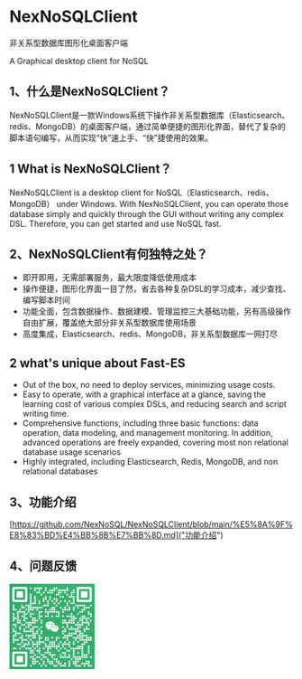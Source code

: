 # NexNoSQLClient
非关系型数据库图形化桌面客户端

A Graphical desktop client for NoSQL

## 1、什么是NexNoSQLClient？
NexNoSQLClient是一款Windows系统下操作非关系型数据库（Elasticsearch、redis、MongoDB）的桌面客户端，通过简单便捷的图形化界面，替代了复杂的脚本语句编写，从而实现“快”速上手、“快”捷使用的效果。
## 1 What is NexNoSQLClient？
NexNoSQLClient is a desktop client for NoSQL（Elasticsearch、redis、MongoDB） under Windows. With NexNoSQLClient, you can operate those database simply and quickly through the GUI without writing any complex DSL. Therefore, you can get started and use NoSQL fast.
## 2、NexNoSQLClient有何独特之处？
- 即开即用，无需部署服务，最大限度降低使用成本
- 操作便捷，图形化界面一目了然，省去各种复杂DSL的学习成本，减少查找、编写脚本时间
- 功能全面，包含数据操作、数据建模、管理监控三大基础功能，另有高级操作自由扩展，覆盖绝大部分非关系型数据库使用场景
- 高度集成，Elasticsearch、redis、MongoDB，非关系型数据库一网打尽
## 2 what's unique about Fast-ES
- Out of the box, no need to deploy services, minimizing usage costs.
- Easy to operate, with a graphical interface at a glance, saving the learning cost of various complex DSLs, and reducing search and script writing time.
- Comprehensive functions, including three basic functions: data operation, data modeling, and management monitoring. In addition, advanced operations are freely expanded, covering most non relational database usage scenarios
- Highly integrated, including Elasticsearch, Redis, MongoDB, and non relational databases
## 3、功能介绍
[https://github.com/NexNoSQL/NexNoSQLClient/blob/main/%E5%8A%9F%E8%83%BD%E4%BB%8B%E7%BB%8D.md]("功能介绍")
## 4、问题反馈
<img src="问题反馈.jpg" width="30%">
